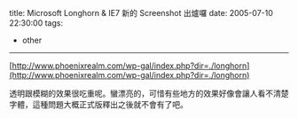 title: Microsoft Longhorn & IE7 新的 Screenshot 出爐囉
date: 2005-07-10 22:30:00
tags: 
- other
---

[http://www.phoenixrealm.com/wp-gal/index.php?dir=./longhorn](http://www.phoenixrealm.com/wp-gal/index.php?dir=./longhorn)

透明跟模糊的效果很吃重呢。蠻漂亮的，可惜有些地方的效果好像會讓人看不清楚字體，這種問題大概正式版釋出之後就不會有了吧。